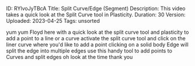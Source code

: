 ID: RYlvoJyTBcA
Title: Split Curve/Edge (Segment)
Description: This video takes a quick look at the Split Curve tool in Plasticity.
Duration: 30
Version: 
Uploaded: 2023-04-25
Tags: unsorted

yum yum
Floyd here with a quick look at the
split curve tool and plasticity to add a
point to a line or a curve activate the
split curve tool and click on the liner
curve where you'd like to add a point
clicking on a solid body Edge will split
the edge into multiple edges use this
handy tool to add points to Curves and
split edges oh look at the time
thank you
